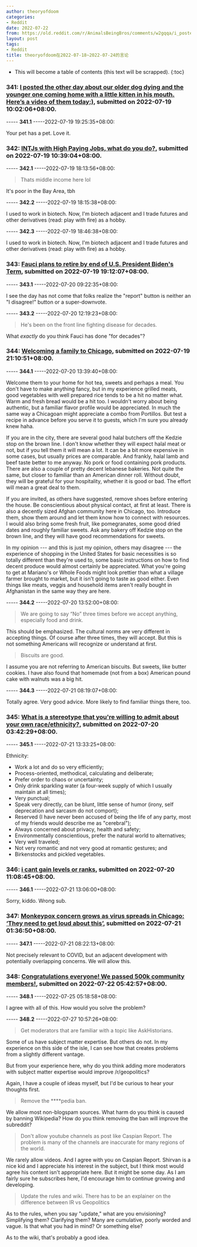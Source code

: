 ```yaml
---
author: theoryofdoom
categories:
- Reddit
date: 2022-07-22
from: https://old.reddit.com/r/AnimalsBeingBros/comments/w2gqqa/i_posted_the_other_day_about_our_older_dog_dying/
layout: post
tags:
- Reddit
title: theoryofdoom在2022-07-18~2022-07-24的言论
---
```


* This will become a table of contents (this text will be scrapped).
{:toc}

### 341: [I posted the other day about our older dog dying and the younger one coming home with a little kitten in his mouth. Here’s a video of them today:)](https://old.reddit.com/r/AnimalsBeingBros/comments/w2gqqa/i_posted_the_other_day_about_our_older_dog_dying/), submitted on 2022-07-19 10:02:06+08:00.

----- __341.1__ -----2022-07-19 19:25:35+08:00:

Your pet has a pet.  Love it.

### 342: [INTJs with High Paying Jobs, what do you do?](https://old.reddit.com/r/intj/comments/w2hidg/intjs_with_high_paying_jobs_what_do_you_do/), submitted on 2022-07-19 10:39:04+08:00.

----- __342.1__ -----2022-07-19 18:13:56+08:00:

> Thats middle income here lol

It's poor in the Bay Area, tbh

----- __342.2__ -----2022-07-19 18:15:38+08:00:

I used to work in biotech.  Now, I'm biotech adjacent and I trade futures and other derivatives (read: play with fire) as a hobby.

----- __342.3__ -----2022-07-19 18:46:38+08:00:

I used to work in biotech.  Now, I'm biotech adjacent and I trade futures and other derivatives (read: play with fire) as a hobby.

### 343: [Fauci plans to retire by end of U.S. President Biden's Term](https://old.reddit.com/r/CoronavirusIllinois/comments/w2q57k/fauci_plans_to_retire_by_end_of_us_president/), submitted on 2022-07-19 19:12:07+08:00.

----- __343.1__ -----2022-07-20 09:22:35+08:00:

I see the day has not come that folks realize the "report" button is neither an "I disagree!" button or a super-downvote.

----- __343.2__ -----2022-07-20 12:19:23+08:00:

> He's been on the front line fighting disease for decades. 

What *exactly* do you think Fauci has done "for decades"?

### 344: [Welcoming a family to Chicago](https://old.reddit.com/r/afghanistan/comments/w2sei6/welcoming_a_family_to_chicago/), submitted on 2022-07-19 21:10:51+08:00.

----- __344.1__ -----2022-07-20 13:39:40+08:00:

Welcome them to your home for hot tea, sweets and perhaps a meal.  You don't have to make anything fancy, but in my experience grilled meats, good vegetables with well prepared rice tends to be a hit no matter what.  Warm and fresh bread would be a hit too.  I wouldn't worry about being authentic, but a familiar flavor profile would be appreciated. In much the same way a Chicagoan might appreciate a combo from Portillos.  But test a recipe in advance before you serve it to guests, which I'm sure you already knew haha.  

If you are in the city, there are several good halal butchers off the Kedzie stop on the brown line.  I don't know whether they will expect halal meat or not, but if you tell them it will mean a lot.  It can be a bit more expensive in some cases, but usually prices are comparable.  And frankly, halal lamb and beef taste better to me anyway.  No pork or food containing pork products.  There are also a couple of pretty decent lebanese bakeries.  Not quite the same, but closer to familiar than an American dinner roll.  Without doubt, they will be grateful for your hospitality, whether it is good or bad.  The effort will mean a great deal to them.

If you are invited, as others have suggested, remove shoes before entering the house.  Be conscientious about physical contact, at first at least.  There is also a decently sized Afghan community here in Chicago, too.  Introduce them, show them around and let them know how to connect with resources.  I would also bring some fresh fruit, like pomegranates, some good dried dates and roughly familiar sweets.  Ask any bakery off Kedzie stop on the brown line, and they will have good recommendations for sweets.  

In my opinion --- and this is just my opinion, others may disagree --- the experience of shopping in the United States for basic necessities is so totally different than they're used to, some basic instructions on how to find decent produce would almost certainly be appreciated.  What you're going to get at Mariano's or Whole Foods might look prettier than what a village farmer brought to market, but it isn't going to taste as good either.  Even things like meats, veggis and household items aren't really bought in Afghanistan in the same way they are here.

----- __344.2__ -----2022-07-20 13:52:00+08:00:

> We are going to say “No” three times before we accept anything, especially food and drink.

This should be emphasized. The cultural norms are very different in accepting things.  Of course after three times, they will accept.  But this is not something Americans will recognize or understand at first.  

> Biscuits are good. 

I assume you are not referring to American biscuits.  But sweets, like butter cookies.  I have also found that homemade (not from a box) American pound cake with walnuts was a big hit.

----- __344.3__ -----2022-07-21 08:19:07+08:00:

Totally agree.  Very good advice.  More likely to find familiar things there, too.

### 345: [What is a stereotype that you're willing to admit about your own race/ethnicity?](https://old.reddit.com/r/TooAfraidToAsk/comments/w31i3g/what_is_a_stereotype_that_youre_willing_to_admit/), submitted on 2022-07-20 03:42:29+08:00.

----- __345.1__ -----2022-07-21 13:33:25+08:00:

Ethnicity: 

* Work a lot and do so very efficiently;
* Process-oriented, methodical, calculating and deliberate; 
* Prefer order to chaos or uncertainty; 
* Only drink sparkling water (a four-week supply of which I usually maintain at all times);
* Very punctual; 
* Speak very directly, can be blunt, little sense of humor (irony, self deprecation and sarcasm do not comport);
* Reserved (I have never been accused of being the life of any party, most of my friends would describe me as "cerebral");
* Always concerned about privacy, health and safety; 
* Environmentally conscientious, prefer the natural world to alternatives;
* Very well traveled; 
* Not very romantic and not very good at romantic gestures; and
* Birkenstocks and pickled vegetables.

### 346: [i cant gain levels or ranks](https://old.reddit.com/r/coldwar/comments/w3bith/i_cant_gain_levels_or_ranks/), submitted on 2022-07-20 11:08:45+08:00.

----- __346.1__ -----2022-07-21 13:06:00+08:00:

Sorry, kiddo.  Wrong sub.

### 347: [Monkeypox concern grows as virus spreads in Chicago: ‘They need to get loud about this’](https://old.reddit.com/r/CoronavirusIllinois/comments/w3sejo/monkeypox_concern_grows_as_virus_spreads_in/), submitted on 2022-07-21 01:36:50+08:00.

----- __347.1__ -----2022-07-21 08:22:13+08:00:

Not precisely relevant to COVID, but an adjacent development with potentially overlapping concerns.  We will allow this.

### 348: [Congratulations everyone! We passed 500k community members!](https://old.reddit.com/r/geopolitics/comments/w4snz3/congratulations_everyone_we_passed_500k_community/), submitted on 2022-07-22 05:42:57+08:00.

----- __348.1__ -----2022-07-25 05:18:58+08:00:

I agree with all of this.  How would you solve the problem?

----- __348.2__ -----2022-07-27 10:57:26+08:00:

> Get moderators that are familiar with a topic like AskHistorians.

Some of us have subject matter expertise.  But others do not.  In my experience on this side of the isle, I can see how that creates problems from a slightly different vantage.  

But from your experience here, why do you think adding more moderators with subject matter expertise would improve /r/geopolitics?  

Again, I have a couple of ideas myself, but I'd be curious to hear your thoughts first.  

> Remove the ****pedia ban.  

We allow most non-blogspam sources.  What harm do you think is caused by banning Wikipedia? How do you think removing the ban will improve the subreddit? 

> Don't allow youtube channels as post like Caspian Report. The problem is many of the channels are inaccurate for many regions of the world.

We rarely allow videos.  And I agree with you on Caspian Report.  Shirvan is a nice kid and I appreciate his interest in the subject, but I think most would agree his content isn't appropriate here.  But it might be some day.  As I am fairly sure he subscribes here, I'd encourage him to continue growing and developing.

> Update the rules and wiki. There has to be an explainer on the difference between IR vs Geopolitics

As to the rules, when you say "update," what are you envisioning?  Simplifying them?  Clarifying them?  Many are cumulative, poorly worded and vague.  Is that what you had in mind?  Or something else? 

As to the wiki, that's probably a good idea.

